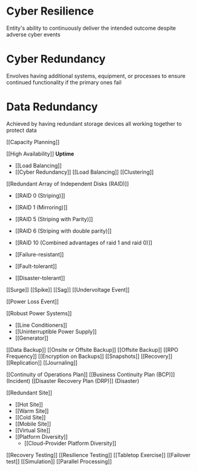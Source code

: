 # Cyber Resilience

Entity's ability to continuously deliver the intended outcome despite adverse cyber events

# Cyber Redundancy

Envolves having additional systems, equipment, or processes to ensure continued functionality if the primary ones fail

# Data Redundancy 

Achieved by having redundant storage devices all working together to protect data

[[Capacity Planning]]

[[High Availability]]
**Uptime**
- [[Load Balancing]]
- [[Cyber Redundancy]]
[[Load Balancing]]
[[Clustering]]

[[Redundant Array of Independent Disks (RAID)]]
  - [[RAID 0 (Striping)]]
  - [[RAID 1 (Mirroring)]]
  - [[RAID 5 (Striping with Parity)]]
  - [[RAID 6 (Striping with double parity)]]
  - [[RAID 10 (Combined advantages of raid 1 and raid 0)]]

  - [[Failure-resistant]]
  - [[Fault-tolerant]]
  - [[Disaster-tolerant]]

[[Surge]]
[[Spike]]
[[Sag]]
[[Undervoltage Event]]

[[Power Loss Event]]

[[Robust Power Systems]]
- [[Line Conditioners]]
- [[Uninterruptible Power Supply]]
- [[Generator]]

[[Data Backup]]
[[Onsite or Offsite Backup]]
[[Offsite Backup]]
[[RPO Frequency]]
[[Encryption on Backups]]
[[Snapshots]]
[[Recovery]]
[[Replication]]
[[Journaling]]

[[Continuity of Operations Plan]]
[[Business Continuity Plan (BCP)]] (Incident)
[[Disaster Recovery Plan (DRP)]] (Disaster)

[[Redundant Site]]
- [[Hot Site]]
- [[Warm Site]]
- [[Cold Site]]
- [[Mobile Site]]
- [[Virtual Site]]
- [[Platform Diversity]]
  - [[Cloud-Provider Platform Diversity]]

[[Recovery Testing]]
[[Resilience Testing]]
[[Tabletop Exercise]]
[[Failover test]]
[[Simulation]]
[[Parallel Processing]]
